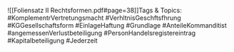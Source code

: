 
![[Foliensatz II Rechtsformen.pdf#page=38]]Tags & Topics:
   #KomplementrVertretungsmacht
   #VerhltnisGeschftsfhrung
   #KGGesellschaftsform
   #EinlageHaftung
   #Grundlage
   #AnteileKommanditist
   #angemessenVerlustbeteiligung
   #PersonHandelsregistereintrag
   #Kapitalbeteiligung
   #Jederzeit